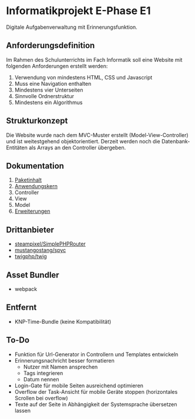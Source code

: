 # Informatikprojekt E-Phase E1
Digitale Aufgabenverwaltung mit Erinnerungsfunktion.

## Anforderungsdefinition
Im Rahmen des Schulunterrichts im Fach Informatik soll eine Website mit folgenden Anforderungen erstellt werden:

1. Verwendung von mindestens HTML, CSS und Javascript
2. Muss eine Navigation enthalten
3. Mindestens vier Unterseiten
4. Sinnvolle Ordnerstruktur
5. Mindestens ein Algorithmus

## Strukturkonzept
Die Website wurde nach dem MVC-Muster erstellt (Model-View-Controller) und ist weitestgehend objektorientiert.
Derzeit werden noch die
Datenbank-Entitäten als Arrays an den Controller übergeben.

## Dokumentation
1. [Paketinhalt](./Docs/package.md)
2. [Anwendungskern](./Docs/core.md)
3. Controller
4. View
5. Model
6. [Erweiterungen](./Docs/extensions.md)

## Drittanbieter
- [steampixel/SimplePHPRouter](https://github.com/steampixel/simplePHPRouter)
- [mustangostang/spyc](https://github.com/mustangostang/spyc)
- [twigphp/twig](https://github.com/twigphp/Twig)

## Asset Bundler
- webpack

## Entfernt
- KNP-Time-Bundle (keine Kompatibilität)

## To-Do
- Funktion für Url-Generator in Controllern und Templates entwickeln
- Erinnerungsnachricht besser formatieren
  - Nutzer mit Namen ansprechen
  - Tags integrieren
  - Datum nennen
- Login-Gate für mobile Seiten ausreichend optimieren
- Overflow der Task-Ansicht für mobile Geräte stoppen (horizontales Scrollen bei overflow)
- Texte auf der Seite in Abhängigkeit der Systemsprache übersetzen lassen